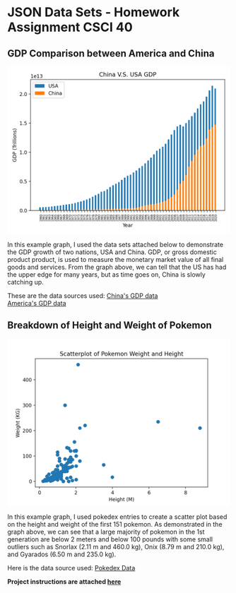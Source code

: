 # JSON Data Sets - Homework Assignment CSCI 40
## GDP Comparison between America and China

![GDP Data](https://github.com/DienAlex/JSON-Data-Sets/blob/main/JSON%20HW%202/ChinavsUSA-GDP.png)

In this example graph, I used the data sets attached below to demonstrate the GDP growth of two nations, USA and China. GDP, or gross domestic product product, is used to measure the monetary market value of all final goods and services. From the graph above, we can tell that the US has had the upper edge for many years, but as time goes on, China is slowly catching up.  

These are the data sources used: 
[China's GDP data](http://api.worldbank.org/v2/countries/CHN/indicators/NY.GDP.MKTP.CD?per_page=5000&format=json)\
[America's GDP data](http://api.worldbank.org/v2/countries/USA/indicators/NY.GDP.MKTP.CD?per_page=5000&format=json)

## Breakdown of Height and Weight of Pokemon

![Pokedex Data](https://github.com/DienAlex/JSON-Data-Sets/blob/main/JSON%20HW%202/Scatterplot.png)

In this example graph, I used pokedex entries to create a scatter plot based on the height and weight of the first 151 pokemon. As demonstrated in the graph above, we can see that a large majority of pokemon in the 1st generation are below 2 meters and below 100 pounds with some small outliers such as Snorlax (2.11 m and 460.0 kg), Onix (8.79 m and 210.0 kg), and Gyarados (6.50 m and 235.0 kg). 

Here is the data source used: 
[Pokedex Data](https://raw.githubusercontent.com/Biuni/PokemonGO-Pokedex/master/pokedex.json)


**Project instructions are attached [here](https://github.com/mikeizbicki/cmc-csci040/tree/2021fall/hw_02)** 

